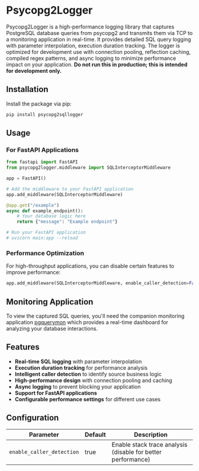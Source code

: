 # Psycopg2Logger

Psycopg2Logger is a high-performance logging library that captures PostgreSQL database queries from psycopg2 and transmits them via TCP to a monitoring application in real-time. It provides detailed SQL query logging with parameter interpolation, execution duration tracking. The logger is optimized for development use with connection pooling, reflection caching, compiled regex patterns, and async logging to minimize performance impact on your application. **Do not run this in production; this is intended for development only.**

## Installation

Install the package via pip:

```bash
pip install psycopg2sqllogger
```

## Usage

### For FastAPI Applications

```python
from fastapi import FastAPI
from psycopg2logger.middleware import SQLInterceptorMiddleware

app = FastAPI()

# Add the middleware to your FastAPI application
app.add_middleware(SQLInterceptorMiddleware)

@app.get("/example")
async def example_endpoint():
    # Your database logic here
    return {"message": "Example endpoint"}

# Run your FastAPI application
# uvicorn main:app --reload
```

### Performance Optimization

For high-throughput applications, you can disable certain features to improve performance:

```python
app.add_middleware(SQLInterceptorMiddleware, enable_caller_detection=False)
```

## Monitoring Application

To view the captured SQL queries, you'll need the companion monitoring application [pgquerymon](https://github.com/larswise/pgquerymon) which provides a real-time dashboard for analyzing your database interactions.

## Features

- **Real-time SQL logging** with parameter interpolation
- **Execution duration tracking** for performance analysis
- **Intelligent caller detection** to identify source business logic
- **High-performance design** with connection pooling and caching
- **Async logging** to prevent blocking your application
- **Support for FastAPI applications**
- **Configurable performance settings** for different use cases

## Configuration

| Parameter | Default | Description |
|-----------|---------|-------------|
| `enable_caller_detection` | true | Enable stack trace analysis (disable for better performance) |
